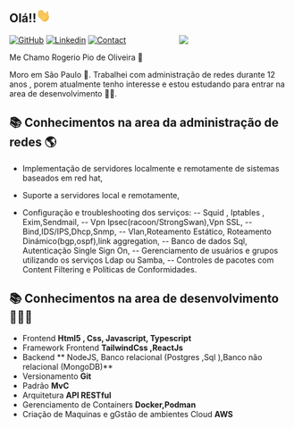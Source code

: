 <h2> Olá!!<img src="https://raw.githubusercontent.com/ABSphreak/ABSphreak/master/gifs/Hi.gif" height="25px"></h2>

<img align="right" src="https://github.com/rogeriopio/rogeriopio/blob/master/Assets/Developer.gif" width='200'/>

[![GitHub](https://img.shields.io/badge/SUPPORT%20AT-GITHUB-blue?style=for-the-badge&logo=github)](https://github.com/rogeriopio) [![Linkedin](https://img.shields.io/badge/MY%20PROFILE-Linkedin-blue?style=for-the-badge&logo=github)](https://www.linkedin.com/in/rogerio-pio/) 
 [![Contact](https://img.shields.io/badge/CONTACT-GMAIL-yellow?style=for-the-badge&logo=gmail&logoColor=white)](mailto:rogerioxpio@gmail.com)
 
Me Chamo Rogerio Pio de Oliveira  🧔

Moro em São Paulo 🏫. Trabalhei com administração de redes  durante 12 anos , porem atualmente tenho  interesse e  estou estudando para entrar na area de desenvolvimento 👨‍💻. 

## 📚 Conhecimentos na area da  administração de redes 🌎
- Implementação de servidores localmente e remotamente de sistemas  baseados em red hat,
- Suporte a servidores  local e  remotamente,

- Configuração e troubleshooting dos serviços:
 -- Squid , Iptables , Exim,Sendmail,
 -- Vpn Ipsec(racoon/StrongSwan),Vpn SSL,
 -- Bind,IDS/IPS,Dhcp,Snmp,
 -- Vlan,Roteamento Estático, Roteamento Dinámico(bgp,ospf),link aggregation,
 -- Banco de dados Sql, Autenticação Single Sign On,
 -- Gerenciamento de usuários e grupos utilizando os  serviços Ldap ou Samba,
 -- Controles de pacotes com Content Filtering e Políticas de Conformidades.

## 📚  Conhecimentos na area de desenvolvimento  👨🏽‍💻
- Frontend **Html5 , Css, Javascript, Typescript**
- Framework Frontend  **TailwindCss ,ReactJs**
- Backend ** NodeJS,  Banco relacional (Postgres ,Sql ),Banco não relacional (MongoDB)**
- Versionamento **Git**
- Padrão **MvC**
- Arquitetura **API RESTful**
- Gerenciamento de Containers **Docker,Podman**
- Criação de Maquinas  e gGstão de  ambientes Cloud **AWS**


